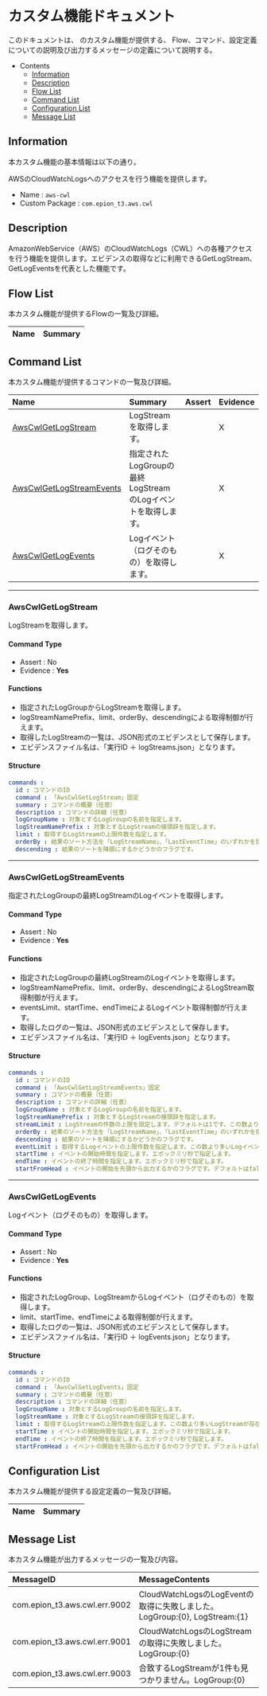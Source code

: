 #  カスタム機能ドキュメント

このドキュメントは、 のカスタム機能が提供する、
Flow、コマンド、設定定義についての説明及び出力するメッセージの定義について説明する。

- Contents
  - [Information](#Information)
  - [Description](#Description)
  - [Flow List](#Flow-List)
  - [Command List](#Command-List)
  - [Configuration List](#Configuration-List)
  - [Message List](#Message-List)

## Information

本カスタム機能の基本情報は以下の通り。

AWSのCloudWatchLogsへのアクセスを行う機能を提供します。

- Name : `aws-cwl`
- Custom Package : `com.epion_t3.aws.cwl`

## Description
AmazonWebService（AWS）のCloudWatchLogs（CWL）への各種アクセスを行う機能を提供します。エビデンスの取得などに利用できるGetLogStream、GetLogEventsを代表とした機能です。

## Flow List

本カスタム機能が提供するFlowの一覧及び詳細。

|Name|Summary|
|:---|:---|


## Command List

本カスタム機能が提供するコマンドの一覧及び詳細。

|Name|Summary|Assert|Evidence|
|:---|:---|:---|:---|
|[AwsCwlGetLogStream](#AwsCwlGetLogStream)|LogStreamを取得します。  ||X|
|[AwsCwlGetLogStreamEvents](#AwsCwlGetLogStreamEvents)|指定されたLogGroupの最終LogStreamのLogイベントを取得します。  ||X|
|[AwsCwlGetLogEvents](#AwsCwlGetLogEvents)|Logイベント（ログそのもの）を取得します。  ||X|

------

### AwsCwlGetLogStream
LogStreamを取得します。
#### Command Type
- Assert : No
- Evidence : __Yes__

#### Functions
- 指定されたLogGroupからLogStreamを取得します。
- logStreamNamePrefix、limit、orderBy、descendingによる取得制御が行えます。
- 取得したLogStreamの一覧は、JSON形式のエビデンスとして保存します。
- エビデンスファイル名は、「実行ID ＋ logStreams.json」となります。

#### Structure
```yaml
commands : 
  id : コマンドのID
  command : 「AwsCwlGetLogStream」固定
  summary : コマンドの概要（任意）
  description : コマンドの詳細（任意）
  logGroupName : 対象とするLogGroupの名前を指定します。
  logStreamNamePrefix : 対象とするLogStreamの接頭辞を指定します。
  limit : 取得するLogStreamの上限件数を指定します。
  orderBy : 結果のソート方法を「LogStreamName」、「LastEventTime」のいずれかを指定します。いずれかの文字列の完全一致でなければなりません。
  descending : 結果のソートを降順にするかどうかのフラグです。

```

------

### AwsCwlGetLogStreamEvents
指定されたLogGroupの最終LogStreamのLogイベントを取得します。
#### Command Type
- Assert : No
- Evidence : __Yes__

#### Functions
- 指定されたLogGroupの最終LogStreamのLogイベントを取得します。
- logStreamNamePrefix、limit、orderBy、descendingによるLogStream取得制御が行えます。
- eventsLimit、startTime、endTimeによるLogイベント取得制御が行えます。
- 取得したログの一覧は、JSON形式のエビデンスとして保存します。
- エビデンスファイル名は、「実行ID ＋ logEvents.json」となります。

#### Structure
```yaml
commands : 
  id : コマンドのID
  command : 「AwsCwlGetLogStreamEvents」固定
  summary : コマンドの概要（任意）
  description : コマンドの詳細（任意）
  logGroupName : 対象とするLogGroupの名前を指定します。
  logStreamNamePrefix : 対象とするLogStreamの接頭辞を指定します。
  streamLimit : LogStreamの件数の上限を設定します。デフォルトは1です。この数より多いLogStreamが存在する場合でも指定された値までしか取得しません。
  orderBy : 結果のソート方法を「LogStreamName」、「LastEventTime」のいずれかを指定します。いずれかの文字列の完全一致でなければなりません。
  descending : 結果のソートを降順にするかどうかのフラグです。
  eventLimit : 取得するLogイベントの上限件数を指定します。この数より多いLogイベントが存在する場合でも指定された値までしか取得しません。
  startTime : イベントの開始時間を指定します。エポックミリ秒で指定します。
  endTime : イベントの終了時間を指定します。エポックミリ秒で指定します。
  startFromHead : イベントの開始を先頭から出力するかのフラグです。デフォルトはfalseです。

```

------

### AwsCwlGetLogEvents
Logイベント（ログそのもの）を取得します。
#### Command Type
- Assert : No
- Evidence : __Yes__

#### Functions
- 指定されたLogGroup、LogStreamからLogイベント（ログそのもの）を取得します。
- limit、startTime、endTimeによる取得制御が行えます。
- 取得したログの一覧は、JSON形式のエビデンスとして保存します。
- エビデンスファイル名は、「実行ID ＋ logEvents.json」となります。

#### Structure
```yaml
commands : 
  id : コマンドのID
  command : 「AwsCwlGetLogEvents」固定
  summary : コマンドの概要（任意）
  description : コマンドの詳細（任意）
  logGroupName : 対象とするLogGroupの名前を指定します。
  logStreamName : 対象とするLogStreamの接頭辞を指定します。
  limit : 取得するLogStreamの上限件数を指定します。この数より多いLogStreamが存在する場合でも指定された値までしか取得しません。
  startTime : イベントの開始時間を指定します。エポックミリ秒で指定します。
  endTime : イベントの終了時間を指定します。エポックミリ秒で指定します。
  startFromHead : イベントの開始を先頭から出力するかのフラグです。デフォルトはfalseです。

```


## Configuration List

本カスタム機能が提供する設定定義の一覧及び詳細。

|Name|Summary|
|:---|:---|


## Message List

本カスタム機能が出力するメッセージの一覧及び内容。

|MessageID|MessageContents|
|:---|:---|
|com.epion_t3.aws.cwl.err.9002|CloudWatchLogsのLogEventの取得に失敗しました。LogGroup:{0}, LogStream:{1}|
|com.epion_t3.aws.cwl.err.9001|CloudWatchLogsのLogStreamの取得に失敗しました。LogGroup:{0}|
|com.epion_t3.aws.cwl.err.9003|合致するLogStreamが1件も見つかりません。LogGroup:{0}|
